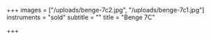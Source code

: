 +++
images = ["/uploads/benge-7c2.jpg", "/uploads/benge-7c1.jpg"]
instruments = "sold"
subtitle = ""
title = "Benge 7C"

+++
